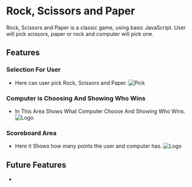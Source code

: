 # Rock, Scissors and Paper

Rock, Scissors and Paper is a classic game, using basic JavaScript. User will pick scissors, paper or rock and computer will pick one. 

## Features

### __Selection For User__
 - Here can user pick Rock, Scissors and Paper. 
![Pick](media/love_maths_logo.png)

### __Computer is Choosing And Showing Who Wins__
 - In This Area Shows What Computer Choose And Showing Who Wins.
 ![Logo](media/love_maths_logo.png)

### __Scoreboard Area__
 - Here it Shows how many points the user and computer has.
 ![Logo](media/love_maths_logo.png)


## Future Features

- 



